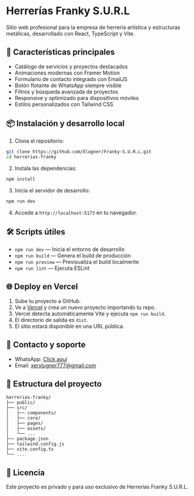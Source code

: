 # Herrerías Franky S.U.R.L

Sitio web profesional para la empresa de herrería artística y estructuras metálicas, desarrollado con React, TypeScript y Vite.

## 🚀 Características principales

- Catálogo de servicios y proyectos destacados
- Animaciones modernas con Framer Motion
- Formulario de contacto integrado con EmailJS
- Botón flotante de WhatsApp siempre visible
- Filtros y búsqueda avanzada de proyectos
- Responsive y optimizado para dispositivos móviles
- Estilos personalizados con Tailwind CSS

## 📦 Instalación y desarrollo local

1. Clona el repositorio:

```bash
git clone https://github.com/Xlugner/Franky-S.U.R.L.git
cd herrerias-franky
```

2. Instala las dependencias:

```bash
npm install
```

3. Inicia el servidor de desarrollo:

```bash
npm run dev
```

4. Accede a `http://localhost:5173` en tu navegador.

## 🛠️ Scripts útiles

- `npm run dev` — Inicia el entorno de desarrollo
- `npm run build` — Genera el build de producción
- `npm run preview` — Previsualiza el build localmente
- `npm run lint` — Ejecuta ESLint

## 🌐 Deploy en Vercel

1. Sube tu proyecto a GitHub.
2. Ve a [Vercel](https://vercel.com/) y crea un nuevo proyecto importando tu repo.
3. Vercel detecta automáticamente Vite y ejecuta `npm run build`.
4. El directorio de salida es `dist`.
5. El sitio estará disponible en una URL pública.

## 📲 Contacto y soporte

- WhatsApp: [Click aquí](https://wa.me/5358014616)
- Email: xerxlugner777@gmail.com

## 📁 Estructura del proyecto

```
herrerias-franky/
├── public/
├── src/
│   ├── components/
│   ├── core/
│   ├── pages/
│   ├── assets/
│   └── ...
├── package.json
├── tailwind.config.js
├── vite.config.ts
└── ...
```

## 📝 Licencia

Este proyecto es privado y para uso exclusivo de Herrerías Franky S.U.R.L.
